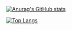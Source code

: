 <div>
  
[![Anurag's GitHub stats](https://github-readme-stats.vercel.app/api?username=thebinarypoet&count_private=true&show_icons=true&theme=cobalt)](https://github.com/anuraghazra/github-readme-stats)

</div>
<div>
  
[![Top Langs](https://github-readme-stats.vercel.app/api/top-langs/?username=thebinarypoet&layout=compact&theme=cobalt)](https://github.com/anuraghazra/github-readme-stats)

</div>
